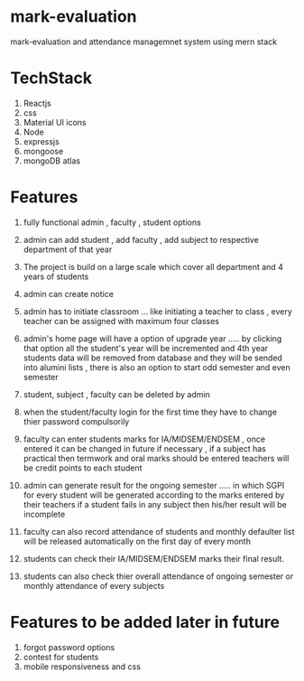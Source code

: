 # mark-evaluation
  mark-evaluation and attendance managemnet system using mern stack 
 
 
 # TechStack
 
 1. Reactjs
 2. css
 3. Material UI icons
 2. Node
 3. expressjs
 4. mongoose
 5. mongoDB atlas
 
 
# Features

 1. fully functional admin , faculty , student options
 2. admin can add student , add faculty , add subject  to respective department of that year
 3. The project is build on a large scale which cover all department and 4 years of students
 4. admin can create notice 
 5. admin has to initiate classroom ... like initiating a teacher to class ,  every teacher can be assigned with maximum four classes
 6. admin's home page will have a option of upgrade year ..... by clicking that option all the student's year will be incremented and 4th year students data         will be removed from database and they will be sended into alumini lists , there is also an option to start odd semester and even semester 
 7. student, subject , faculty can be deleted by admin
 8. when the student/faculty login for the first time they have to change thier password compulsorily
 9. faculty can enter students marks for IA/MIDSEM/ENDSEM , once entered it can be changed in future if necessary , if a subject has practical then termwork and     oral marks should be entered  teachers will be credit points to each student                                                                                
 10. admin can generate result for the ongoing semester ..... in which SGPI for every student will be generated according to the marks entered by their teachers
    if a student fails in any subject then his/her result will be incomplete
    
 11. faculty can also record attendance of students and monthly defaulter list will be released automatically on the first day of every month
 
 12. students can check their IA/MIDSEM/ENDSEM marks their final result.
 13. students can also check thier overall attendance of ongoing semester or monthly attendance of every subjects
 
 
 
# Features to be added later in future

 1. forgot password options
 2. contest for students
 3. mobile responsiveness and css
 
    
 
 
 
